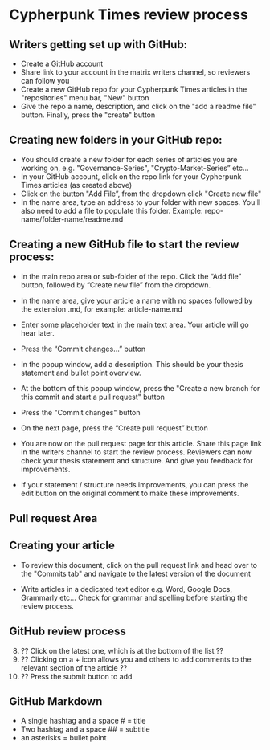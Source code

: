 # Cypherpunk Times review process

## Writers getting set up with GitHub:

* Create a GitHub account
* Share link to your account in the matrix writers channel, so reviewers can follow you
* Create a new GitHub repo for your Cypherpunk Times articles in the "repositories" menu bar, "New" button
* Give the repo a name, description, and click on the "add a readme file" button. Finally, press the "create" button

## Creating new folders in your GitHub repo:

* You should create a new folder for each series of articles you are working on, e.g. "Governance-Series", "Crypto-Market-Series” etc…
* In your GitHub account, click on the repo link for your Cypherpunk Times articles (as created above)
* Click on the button "Add File”, from the dropdown click "Create new file"
* In the name area, type an address to your folder with new spaces. You'll also need to add a file to populate this folder. Example: repo-name/folder-name/readme.md

## Creating a new GitHub file to start the review process:

* In the main repo area or sub-folder of the repo. Click the “Add file” button, followed by “Create new file” from the dropdown.
* In the name area, give your article a name with no spaces followed by the extension .md, for example: article-name.md
* Enter some placeholder text in the main text area. Your article will go hear later.
* Press the “Commit changes…” button

* In the popup window, add a description. This should be your thesis statement and bullet point overview.
* At the bottom of this popup window, press the "Create a new branch for this commit and start a pull request" button
* Press the "Commit changes" button

* On the next page, press the “Create pull request” button
* You are now on the pull request page for this article. Share this page link in the writers channel to start the review process. Reviewers can now check your thesis statement and structure. And give you feedback for improvements.

* If your statement / structure needs improvements, you can press the edit button on the original comment to make these improvements.

## Pull request Area


## Creating your article

* To review this document, click on the pull request link and head over to the "Commits tab" and navigate to the latest version of the document

* Write articles in a dedicated text editor e.g. Word, Google Docs, Grammarly etc… Check for grammar and spelling before starting the review process. 

## GitHub review process

8. ?? Click on the latest one, which is at the bottom of the list ??
9. ?? Clicking on a + icon allows you and others to add comments to the relevant section of the article ??
10. ?? Press the submit button to add

## GitHub Markdown
* A single hashtag and a space # = title
* Two hashtag and a space ## = subtitle
* an asterisks = bullet point 

